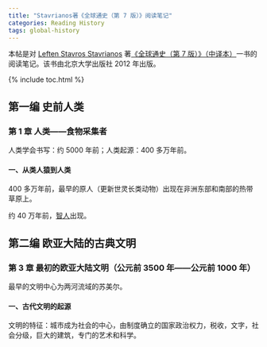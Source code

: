 ```yaml
---
title: "Stavrianos著《全球通史（第 7 版）》阅读笔记"
categories: Reading History
tags: global-history
---
```


本帖是对 [Leften Stavros Stavrianos](https://en.wikipedia.org/wiki/L._S._Stavrianos) 著[《全球通史（第 7 版）》（中译本）](https://book.douban.com/subject/10583099/)一书的阅读笔记。该书由北京大学出版社 2012 年出版。

{% include toc.html %}

## 第一编 史前人类

### 第 1 章 人类——食物采集者

人类学会书写：约 5000 年前；人类起源：400 多万年前。

#### 一、从类人猿到人类

400 多万年前，最早的原人（更新世灵长类动物）出现在非洲东部和南部的热带草原上。

约 40 万年前，[智人](https://zh.wikipedia.org/wiki/%E6%99%BA%E4%BA%BA)出现。

## 第二编 欧亚大陆的古典文明

### 第 3 章 最初的欧亚大陆文明（公元前 3500 年——公元前 1000 年）

最早的文明中心为两河流域的苏美尔。

#### 一、古代文明的起源

文明的特征：城市成为社会的中心，由制度确立的国家政治权力，税收，文字，社会分级，巨大的建筑，专门的艺术和科学。
